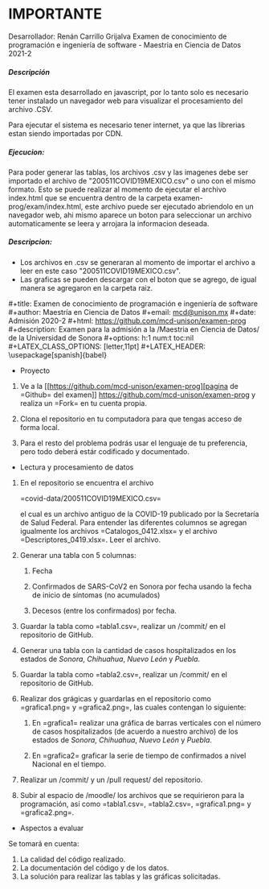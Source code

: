 # IMPORTANTE
Desarrollador: Renán Carrillo Grijalva
Examen de conocimiento de programación e ingeniería de software - Maestria en Ciencia de Datos 2021-2
##### Descripción
El examen esta desarrollado en javascript, por lo tanto solo es necesario tener instalado un navegador web para visualizar el procesamiento del archivo .CSV.

Para ejecutar el sistema es necesario tener internet, ya que las librerias estan siendo importadas por CDN.

##### Ejecucion:
Para poder generar las tablas, los archivos .csv y las imagenes debe ser importado el archivo de "200511COVID19MEXICO.csv" o uno con el mismo formato. Esto se puede realizar al momento de ejecutar el archivo index.html que se encuentra dentro de la carpeta examen-prog/exam/index.html, este archivo puede ser ejecutado abriendolo en un navegador web, ahi mismo aparece un boton para seleccionar un archivo automaticamente se leera y arrojara la informacion deseada.

##### Descripcion:
- Los archivos en .csv se generaran al momento de importar el archivo a leer en este caso "200511COVID19MEXICO.csv".
- Las graficas se pueden descargar con el boton que se agrego, de igual manera se agregaron en la carpeta raiz.



#+title: Examen de conocimiento de programación e ingeniería de software
#+author: Maestría en Ciencia de Datos
#+email: mcd@unison.mx
#+date: Admisión 2020-2
#+html: https://github.com/mcd-unison/examen-prog
#+description: Examen  para la admisión a la /Maestria en Ciencia de Datos/ de la Universidad de Sonora
#+options: h:1 num:t toc:nil
#+LATEX_CLASS_OPTIONS: [letter,11pt]
#+LATEX_HEADER: \usepackage[spanish]{babel}

* Proyecto

 1. Ve a la [[https://github.com/mcd-unison/examen-prog][pagina de =Github= del examen]]
    https://github.com/mcd-unison/examen-prog y realiza un =Fork= en tu cuenta
    propia.

 2. Clona el repositorio en tu computadora para que tengas acceso de forma local.

 3. Para el resto del problema podrás usar el lenguaje de tu preferencia, pero
    todo deberá estár codificado y documentado.

* Lectura y procesamiento de datos

 1. En el repositorio se encuentra el archivo

    =covid-data/200511COVID19MEXICO.csv=

    el cual es un archivo antiguo de la COVID-19 publicado por la Secretaría de
    Salud Federal. Para entender las diferentes columnos se agregan igualmente
    los archivos =Catalogos_0412.xlsx= y el archivo =Descriptores_0419.xlsx=.
    Leer el archivo.

 2. Generar una tabla con 5 columnas:

    1. Fecha

    2. Confirmados de SARS-CoV2 en Sonora por fecha usando la fecha de inicio de síntomas (no acumulados)

    3. Decesos (entre los confirmados) por fecha.

 3. Guardar la tabla como =tabla1.csv=, realizar un /commit/ en el repositorio de GitHub.

 4. Generar una tabla con la cantidad de casos hospitalizados en los estados de
    *Sonora*, *Chihuahua*, *Nuevo León* y *Puebla*.

 5. Guardar la tabla como =tabla2.csv=, realizar un /commit/ en el repositorio de GitHub.

 6. Realizar dos grágicas y guardarlas en el repositorio como =grafica1.png= y
    =grafica2.png=, las cuales contengan lo siguiente:

    1. En =grafica1= realizar una gráfica de barras verticales con el número de
       casos hospitalizados (de acuerdo a nuestro archivo) de los estados de
       *Sonora*, *Chihuahua*, *Nuevo León* y *Puebla*.

    2. En =grafica2= graficar la serie de tiempo de confirmados a nivel Nacional en el tiempo.

 7. Realizar un /commit/ y un /pull request/ del repositorio.

 8. Subir al espacio de /moodle/ los archivos que se requirieron para la
    programación, así como =tabla1.csv=, =tabla2.csv=, =grafica1.png= y =grafica2.png=.



* Aspectos a evaluar

Se tomará en cuenta:

1. La calidad del código realizado.
2. La documentación del código y de los datos.
3. La solución para realizar las tablas y las gráficas solicitadas.
